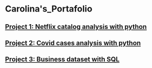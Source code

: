 # Carolina's_Portafolio
## [Project 1: Netflix catalog analysis with python](https://colab.research.google.com/drive/1BQp6U8UCYYin1egazxkBNMtcNqS9iBqE?usp=sharing)


## [Project 2: Covid cases analysis with python](https://colab.research.google.com/drive/1IItvUdTTaOITgt6FJFpffMs3GFcKfmQo?usp=sharing)

## [Project 3: Business dataset with SQL](https://colab.research.google.com/drive/11y2ioNSs1kBYoUSA3de6hh5HFFDlPrvv?usp=sharing)
